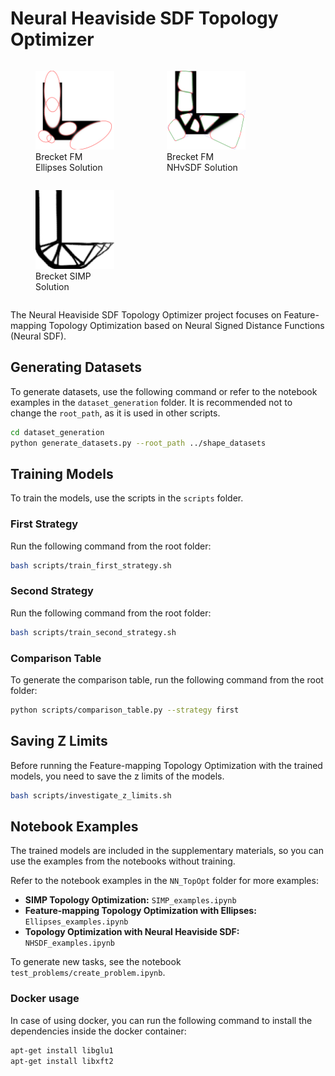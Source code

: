# Neural Heaviside SDF Topology Optimizer

<p align="center">
  <figure style="display: inline-block; width: 25%;">
    <img src="src/Brecket_fm_ae_hv_ellipse_final.png" alt="Brecket_fm_ae_hv_ellipse_final">
    <figcaption>Brecket FM Ellipses Solution</figcaption>
  </figure>
  <figure style="display: inline-block; width: 25%;">
    <img src="src/Brecket_fm_ae_hv_nnHv_final.png" alt="Brecket_fm_ae_hv_nnHv_final">
    <figcaption>Brecket FM NHvSDF Solution</figcaption>
  </figure>
  <figure style="display: inline-block; width: 25%;">
    <img src="src/Brecket_SIMP_final.png" alt="Brecket_SIMP_final">
    <figcaption>Brecket SIMP Solution</figcaption>
  </figure>
</p>
The Neural Heaviside SDF Topology Optimizer project focuses on Feature-mapping Topology Optimization based on Neural Signed Distance Functions (Neural SDF).

## Generating Datasets

To generate datasets, use the following command or refer to the notebook examples in the `dataset_generation` folder. It is recommended not to change the `root_path`, as it is used in other scripts.

```bash
cd dataset_generation
python generate_datasets.py --root_path ../shape_datasets
```

## Training Models

To train the models, use the scripts in the `scripts` folder.

### First Strategy

Run the following command from the root folder:

```bash
bash scripts/train_first_strategy.sh
```

### Second Strategy

Run the following command from the root folder:

```bash
bash scripts/train_second_strategy.sh
```

### Comparison Table

To generate the comparison table, run the following command from the root folder:

```bash
python scripts/comparison_table.py --strategy first
```

## Saving Z Limits

Before running the Feature-mapping Topology Optimization with the trained models, you need to save the z limits of the models.

```bash
bash scripts/investigate_z_limits.sh
```

## Notebook Examples
The trained models are included in the supplementary materials, so you can use the examples from the notebooks without training.

Refer to the notebook examples in the `NN_TopOpt` folder for more examples:

- **SIMP Topology Optimization:** `SIMP_examples.ipynb`
- **Feature-mapping Topology Optimization with Ellipses:** `Ellipses_examples.ipynb`
- **Topology Optimization with Neural Heaviside SDF:** `NHSDF_examples.ipynb`

To generate new tasks, see the notebook `test_problems/create_problem.ipynb`.

### Docker usage

In case of using docker, you can run the following command to install the dependencies inside the docker container:

```bash
apt-get install libglu1
apt-get install libxft2
```

